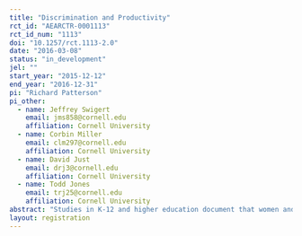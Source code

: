 ```yaml
---
title: "Discrimination and Productivity"
rct_id: "AEARCTR-0001113"
rct_id_num: "1113"
doi: "10.1257/rct.1113-2.0"
date: "2016-03-08"
status: "in_development"
jel: ""
start_year: "2015-12-12"
end_year: "2016-12-31"
pi: "Richard Patterson"
pi_other:
  - name: Jeffrey Swigert
    email: jms858@cornell.edu
    affiliation: Cornell University
  - name: Corbin Miller
    email: clm297@cornell.edu
    affiliation: Cornell University
  - name: David Just
    email: drj3@cornell.edu
    affiliation: Cornell University
  - name: Todd Jones
    email: trj25@cornell.edu
    affiliation: Cornell University
abstract: "Studies in K-12 and higher education document that women and racial minority students perform better when paired with an instructor of the same gender or race (Dee, 2005; Carrell et al. 2010; Fairlie et al. 2014). These studies attribute the differences in outcomes to both active effects (e.g., changing teaching style to match student needs) and passive effects (e.g., students’ differential allocation of attention due to instructor race or gender). We are unaware of any studies that are able to distinguish between these active and passive effects. We conduct an experiment to identify the effect of perceived gender and race on student performance that isolates the impact of passive teacher effects in the context of online education."
layout: registration
---
```


